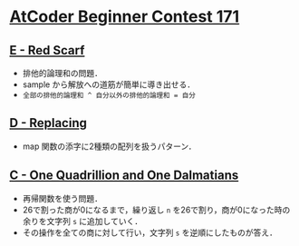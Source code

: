 # [AtCoder Beginner Contest 171](https://atcoder.jp/contests/abc171)

## [E - Red Scarf](https://atcoder.jp/contests/abc171/tasks/abc171_e)
- 排他的論理和の問題．
- sample から解放への道筋が簡単に導き出せる．
- `全部の排他的論理和 ^ 自分以外の排他的論理和 = 自分`

## [D - Replacing](https://atcoder.jp/contests/abc171/tasks/abc171_d)
- map 関数の添字に2種類の配列を扱うパターン．

## [C - One Quadrillion and One Dalmatians](https://atcoder.jp/contests/abc171/tasks/abc171_c)
- 再帰関数を使う問題．
- 26で割った商が0になるまで，繰り返し `n` を26で割り，商が0になった時の余りを文字列 `s` に追加していく．
- その操作を全ての商に対して行い，文字列 `s` を逆順にしたものが答え．
